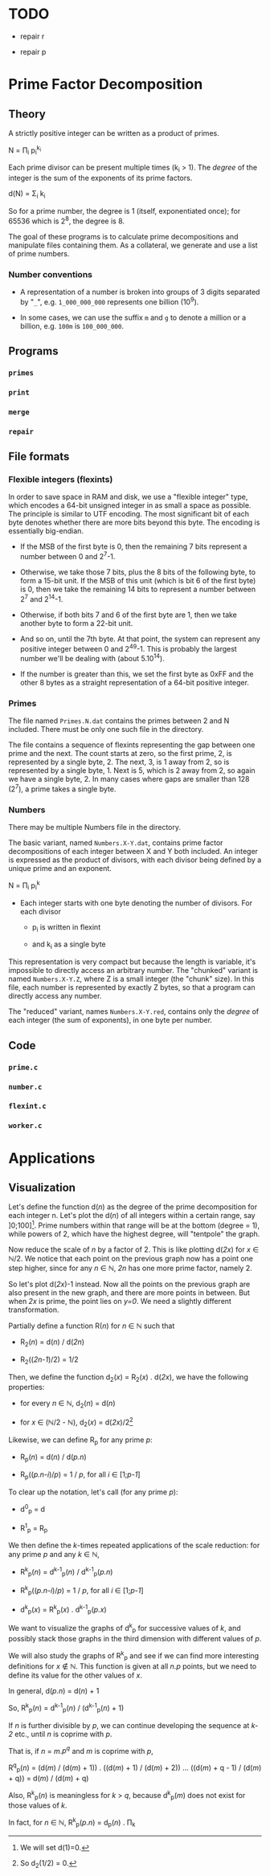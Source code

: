 # TODO

- repair r

- repair p

# Prime Factor Decomposition

## Theory

A strictly positive integer can be written as a product of primes.

N = &Pi;<sub>i</sub> p<sub>i</sub><sup>k<sub>i</sub></sup>

Each prime divisor can be present multiple times (k<sub>i</sub> > 1).
The *degree* of the integer is the sum of the exponents of its prime factors.

d(N) = &Sigma;<sub>i</sub> k<sub>i</sub>

So for a prime number, the degree is 1 (itself, exponentiated once);
for 65536 which is 2<sup>8</sup>, the degree is 8.

The goal of these programs is to calculate prime decompositions
and manipulate files containing them.
As a collateral, we generate and use a list of prime numbers.

### Number conventions

- A representation of a number is broken into groups of 3 digits separated by "`_`",
e.g. `1_000_000_000` represents one billion (10<sup>9</sup>).

- In some cases, we can use the suffix `m` and `g` to denote a million or a billion,
e.g. `100m` is `100_000_000`.

## Programs

### `primes`

### `print`

### `merge`

### `repair`

## File formats

### Flexible integers (flexints)

In order to save space in RAM and disk, we use a "flexible integer" type,
which encodes a 64-bit unsigned integer in as small a space as possible.
The principle is similar to UTF encoding.
The most significant bit of each byte denotes whether there are more bits beyond this byte.
The encoding is essentially big-endian.

- If the MSB of the first byte is 0, then the remaining 7 bits represent a number between 0 and 2<sup>7</sup>-1.

- Otherwise, we take those 7 bits, plus the 8 bits of the following byte, to form a 15-bit unit.
If the MSB of this unit (which is bit 6 of the first byte) is 0, then we take the remaining 14 bits
to represent a number between 2<sup>7</sup> and 2<sup>14</sup>-1.

- Otherwise, if both bits 7 and 6 of the first byte are 1, then we take another byte
to form a 22-bit unit.

- And so on, until the 7th byte. At that point, the system can represent any positive integer
between 0 and 2<sup>49</sup>-1. This is probably the largest number we'll be dealing with (about 5.10<sup>14</sup>).

- If the number is greater than this, we set the first byte as 0xFF and the other 8 bytes as
a straight representation of a 64-bit positive integer.

### Primes

The file named `Primes.N.dat` contains the primes between 2 and N included.
There must be only one such file in the directory.

The file contains a sequence of flexints representing the gap between one prime and the next.
The count starts at zero, so the first prime, 2, is represented by a single byte, 2.
The next, 3, is 1 away from 2, so is represented by a single byte, 1.
Next is 5, which is 2 away from 2, so again we have a single byte, 2.
In many cases where gaps are smaller than 128 (2<sup>7</sup>), a prime takes a single byte.

### Numbers

There may be multiple Numbers file in the directory.

The basic variant, named `Numbers.X-Y.dat`, contains prime factor decompositions of each integer between X and Y both included.
An integer is expressed as the product of divisors, with each divisor being defined by a unique prime and an exponent.

N = &Pi;<sub>i</sub> p<sub>i</sub><sup>k</sup>

- Each integer starts with one byte denoting the number of divisors. For each divisor

    - p<sub>i</sub> is written in flexint

    - and k<sub>i</sub> as a single byte

This representation is very compact but because the length is variable, it's impossible to directly access an arbitrary number.
The "chunked" variant is named `Numbers.X-Y.Z`, where Z is a small integer (the "chunk" size).
In this file, each number is represented by exactly Z bytes, so that a program can directly access any number.

The "reduced" variant, names `Numbers.X-Y.red`, contains only the *degree* of each integer (the sum of exponents),
in one byte per number.

## Code

### `prime.c`

### `number.c`

### `flexint.c`

### `worker.c`

# Applications

## Visualization

Let's define the function d(*n*) as the degree of the prime decomposition for each integer n.
Let's plot the d(*n*) of all integers within a certain range, say ]0;100][^1].
Prime numbers within that range will be at the bottom (degree = 1),
while powers of 2, which have the highest degree, will "tentpole" the graph.

[^1]: We will set d(1)=0.

Now reduce the scale of *n* by a factor of 2.
This is like plotting d(*2x*) for *x* &isin; &Nopf;/2.
We notice that each point on the previous graph now has a point one step higher,
since for any *n* &isin; &Nopf;, *2n* has one more prime factor, namely 2.

So let's plot d(*2x*)-1 instead. Now all the points on the previous graph
are also present in the new graph, and there are more points in between.
But when *2x* is prime, the point lies on *y=0*.
We need a slightly different transformation.

Partially define a function R(*n*) for *n* &isin; &Nopf; such that

- R<sub>2</sub>(*n*) = d(*n*) / d(*2n*)

- R<sub>2</sub>((*2n-1*)/2) = 1/2

Then, we define the function d<sub>2</sub>(*x*) = R<sub>2</sub>(*x*) . d(*2x*),
we have the following properties:

- for every *n* &isin; &Nopf;, d<sub>2</sub>(*n*) = d(*n*)

- for *x* &isin; (&Nopf;/2 - &Nopf;), d<sub>2</sub>(*x*) = d(*2x*)/2[^2]

[^2]: So d<sub>2</sub>(1/2) = 0.

Likewise, we can define R<sub>p</sub> for any prime *p*:

- R<sub>p</sub>(*n*) = d(*n*) / d(*p.n*)

- R<sub>p</sub>((*p.n-i*)/*p*) = 1 / *p*, for all *i* &isin; [1;*p-1*]

To clear up the notation, let's call (for any prime *p*):

- d<sup>0</sup><sub>p</sub> = d

- R<sup>1</sup><sub>p</sub> = R<sub>p</sub>

We then define the *k*-times repeated applications of the scale reduction:
for any prime *p* and any *k* &isin; &Nopf;,

- R<sup>k</sup><sub>p</sub>(*n*) = d<sup>k-1</sup><sub>p</sub>(*n*) / d<sup>k-1</sup><sub>p</sub>(*p.n*)

- R<sup>k</sup><sub>p</sub>((*p.n-i*)/*p*) = 1 / *p*, for all *i* &isin; [1;*p-1*]

- d<sup>k</sup><sub>p</sub>(*x*) = R<sup>k</sup><sub>p</sub>(*x*) . d<sup>k-1</sup><sub>p</sub>(*p.x*)

We want to visualize the graphs of d<sup>k</sup><sub>p</sub> for successive values of *k*,
and possibly stack those graphs in the third dimension with different values of *p*.

We will also study the graphs of R<sup>k</sup><sub>p</sub> and see if we can find
more interesting definitions for *x* &notin; &Nopf;. This function is given at all *n.p* points,
but we need to define its value for the other values of *x*.

In general, d(*p.n*) = d(*n*) + 1

So, R<sup>k</sup><sub>p</sub>(*n*) = d<sup>k-1</sup><sub>p</sub>(*n*) / (d<sup>k-1</sup><sub>p</sub>(*n*) + 1)

If *n* is further divisible by *p*, we can continue developing the sequence at *k-2* etc., until *n* is coprime with *p*.

That is, if *n* = *m*.*p<sup>q</sup>* and *m* is coprime with *p*,

R<sup>q</sup><sub>p</sub>(*n*)
= (d(*m*) / (d(*m*) + 1)) . ((d(*m*) + 1) / (d(*m*) + 2)) ... ((d(*m*) + q - 1) / (d(*m*) + q))
= d(*m*) / (d(*m*) + q)

Also, R<sup>k</sup><sub>p</sub>(*n*) is meaningless for *k* > *q*,
because d<sup>k</sup><sub>p</sub>(*m*) does not exist for those values of *k*.

In fact, for *n* &isin; &Nopf;, R<sup>k</sup><sub>p</sub>(*p.n*) = d<sub>p</sub>(*n*) . &Pi;<sub>k</sub>
